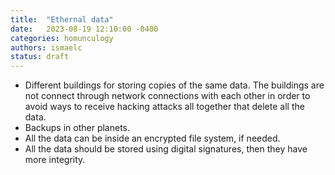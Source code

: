 ```yaml
---
title:  "Ethernal data"
date:   2023-08-19 12:10:00 -0400
categories: homunculogy
authors: ismaelc
status: draft
---
```


- Different buildings for storing copies of the same data. The buildings are not connect through network connections with each other in order to avoid ways to receive hacking attacks all together that delete all the data.
- Backups in other planets.
- All the data can be inside an encrypted file system, if needed.
- All the data should be stored using digital signatures, then they have more integrity.
